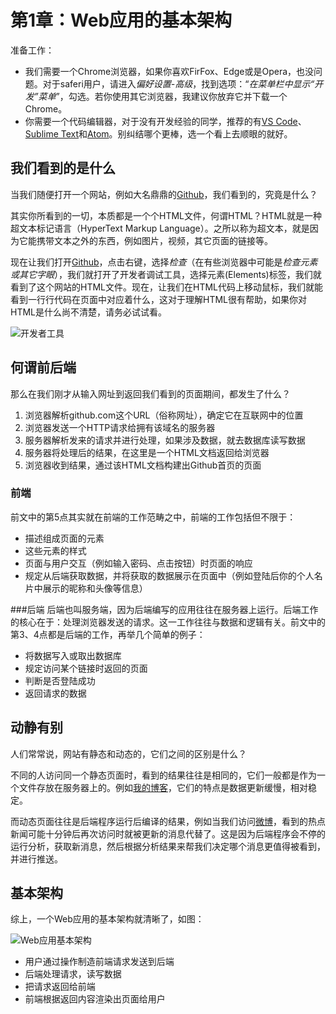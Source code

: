 # 第1章：Web应用的基本架构

准备工作：
- 我们需要一个Chrome浏览器，如果你喜欢FirFox、Edge或是Opera，也没问题。对于saferi用户，请进入*偏好设置-高级*，找到选项：“*在菜单栏中显示“开发”菜单*”，勾选。若你使用其它浏览器，我建议你放弃它并下载一个Chrome。
- 你需要一个代码编辑器，对于没有开发经验的同学，推荐的有[VS Code](https://code.visualstudio.com/)、[Sublime Text](https://www.sublimetext.com/)和[Atom](https://atom.io/)。别纠结哪个更棒，选一个看上去顺眼的就好。


## 我们看到的是什么

当我们随便打开一个网站，例如大名鼎鼎的[Github](https://github.com)，我们看到的，究竟是什么？

其实你所看到的一切，本质都是一个个HTML文件，何谓HTML？HTML就是一种超文本标记语言（HyperText Markup Language）。之所以称为超文本，就是因为它能携带文本之外的东西，例如图片，视频，其它页面的链接等。

现在让我们打开[Github](https://github.com)，点击右键，选择*检查*（在有些浏览器中可能是*检查元素或其它字眼*），我们就打开了开发者调试工具，选择元素(Elements)标签，我们就看到了这个网站的HTML文件。现在，让我们在HTML代码上移动鼠标，我们就能看到一行行代码在页面中对应着什么，这对于理解HTML很有帮助，如果你对HTML是什么尚不清楚，请务必试试看。

![开发者工具](http://oanr6klwj.bkt.clouddn.com/book/web_app/web_dev_tool.png)

## 何谓前后端
那么在我们刚才从输入网址到返回我们看到的页面期间，都发生了什么？

1. 浏览器解析github.com这个URL（俗称网址），确定它在互联网中的位置
2. 浏览器发送一个HTTP请求给拥有该域名的服务器
3. 服务器解析发来的请求并进行处理，如果涉及数据，就去数据库读写数据
4. 服务器将处理后的结果，在这里是一个HTML文档返回给浏览器
5. 浏览器收到结果，通过该HTML文档构建出Github首页的页面

### 前端
前文中的第5点其实就在前端的工作范畴之中，前端的工作包括但不限于：
- 描述组成页面的元素
- 这些元素的样式
- 页面与用户交互（例如输入密码、点击按钮）时页面的响应
- 规定从后端获取数据，并将获取的数据展示在页面中（例如登陆后你的个人名片中展示的昵称和头像等信息）

###后端
后端也叫服务端，因为后端编写的应用往往在服务器上运行。后端工作的核心在于：处理浏览器发送的请求。这一工作往往与数据和逻辑有关。前文中的第3、4点都是后端的工作，再举几个简单的例子：
- 将数据写入或取出数据库
- 规定访问某个链接时返回的页面
- 判断是否登陆成功
- 返回请求的数据


## 动静有别
人们常常说，网站有静态和动态的，它们之间的区别是什么？

不同的人访问同一个静态页面时，看到的结果往往是相同的，它们一般都是作为一个文件存放在服务器上的。例如[我的博客](lovin0730.github.io)，它们的特点是数据更新缓慢，相对稳定。

而动态页面往往是后端程序运行后编译的结果，例如当我们访问[微博](weibo.com)，看到的热点新闻可能十分钟后再次访问时就被更新的消息代替了。这是因为后端程序会不停的运行分析，获取新消息，然后根据分析结果来帮我们决定哪个消息更值得被看到，并进行推送。

## 基本架构
综上，一个Web应用的基本架构就清晰了，如图：

![Web应用基本架构](http://oanr6klwj.bkt.clouddn.com/book/web_app/web_struct.png)

- 用户通过操作制造前端请求发送到后端
- 后端处理请求，读写数据
- 把请求返回给前端
- 前端根据返回内容渲染出页面给用户